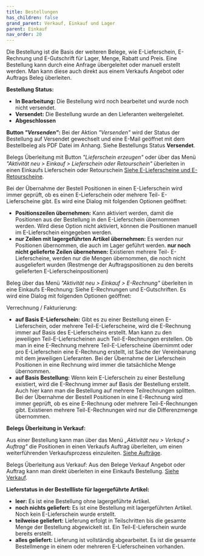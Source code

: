 ```yaml
---
title: Bestellungen
has_children: false
grand_parent: Verkauf, Einkauf und Lager
parent: Einkauf
nav_order: 20
---
```


Die Bestellung ist die Basis der weiteren Belege, wie E-Lieferschein, E-Rechnung und E-Gutschrift für Lager, Menge, Rabatt und Preis. Eine Bestellung kann durch eine Anfrage übergeleitet oder manuell erstellt werden. Man kann diese auch direkt aus einem Verkaufs Angebot oder Auftrags Beleg überleiten.

**Bestellung Status:**

- **In Bearbeitung:** Die Bestellung wird noch bearbeitet und wurde noch nicht versendet.
- **Versendet:** Die Bestellung wurde an den Lieferanten weitergeleitet.
- **Abgeschlossen**

**Button *"Versenden"*:** Bei der Aktion *"Versenden"* wird der Status der Bestellung auf Versendet gewechselt und eine E-Mail geöffnet mit dem Bestellbeleg als PDF Datei im Anhang. Siehe Bestellungs Status **Versendet**.

Belegs Überleitung mit Button *"Lieferschein erzeugen"* oder über das Menü *"Aktivität neu > Einkauf > Lieferschein oder Retourschein"* überleiten in einen Einkaufs Lieferschein oder Retourschein [Siehe E-Lieferscheine und E-Retourscheine](./E-Lieferscheine%20und%20E-Retourscheine.md).

Bei der Übernahme der Bestell Positionen in einen E-Lieferschein wird immer geprüft, ob es einen E-Lieferschein oder mehrere Teil- E-Lieferscheine gibt. Es wird eine Dialog mit folgenden Optionen geöffnet:

- **Positionszeilen übernehmen:** Kann aktiviert werden, damit die Positionen aus der Bestellung in den E-Lieferschein übernommen werden. Wird diese Option nicht aktiviert, können die Positionen manuell im E-Lieferschein eingegeben werden.
- **nur Zeilen mit lagergeführten Artikel übernehmen:** Es werden nur Positionen übernommen, die auch im Lager geführt werden.
**nur noch nicht gelieferte Zeilen übernehmen:** Existieren mehrere Teil- E-Lieferscheine, werden nur die Mengen übernommen, die noch nicht ausgeliefert wurden (Restmenge der Auftragspositionen zu den bereits gelieferten E-Lieferscheinpositionen)

Beleg über das Menü *"Aktivität neu > Einkauf > E-Rechnung"* überleiten in eine Einkaufs E-Rechnung: Siehe E-Rechnungen und E-Gutschriften.
Es wird eine Dialog mit folgenden Optionen geöffnet:

Verrechnung / Fakturierung:

- **auf Basis E-Lieferschein:** Gibt es zu einer Bestellung einen E-Lieferschein, oder mehrere Teil-E-Lieferscheine, wird die E-Rechnung immer auf Basis des E-Lieferscheins erstellt. Man kann zu den jeweiligen Teil-E-Lieferscheinen auch Teil-E-Rechnungen erstellen. Ob man in eine E-Rechnung mehrere Teil-E-Lieferscheine übernimmt oder pro E-Lieferschein eine E-Rechnung erstellt, ist Sache der Vereinbarung mit dem jeweiligen Lieferanten. Bei der Übernahme der Lieferschein Positionen in eine Rechnung wird immer die tatsächliche Menge übernommen.
- **auf Basis Bestellung:** Wenn kein E-Lieferschein zu einer Bestellung existiert, wird die E-Rechnung immer auf Basis der Bestellung erstellt. Auch hier kann man die Bestellung auf mehrere Teilrechnungen splitten. Bei der Übernahme der Bestell Positionen in eine E-Rechnung wird immer geprüft, ob es eine E-Rechnung oder mehrere Teil-E-Rechnungen gibt. Existieren mehrere Teil-E-Rechnungen wird nur die Differenzmenge übernommen.

**Belegs Überleitung in Verkauf:**

Aus einer Bestellung kann man über das Menü *„Aktivität neu > Verkauf > Auftrag"* die Positionen in einen Verkaufs Auftrag überleiten, um einen weiterführenden Verkaufsprozess einzuleiten. [Siehe Aufträge](../Verkauf/Aufträge.md).

Belegs Überleitung aus Verkauf:
Aus den Belege Verkauf Angebot oder Auftrag kann man direkt überleiten in eine Einkaufs Bestellung. [Siehe Verkauf](../Verkauf/index.md).

**Lieferstatus in der Bestellliste für lagergeführte Artikel:**

- **leer:** Es ist eine Bestellung ohne lagergeführte Artikel.
- **noch nichts geliefert:** Es ist eine Bestellung mit lagergeführten Artikel. Noch kein E-Lieferschein wurde erstellt.
- **teilweise geliefert:** Lieferung erfolgt in Teilschritten bis die gesamte Menge der Bestellung abgewickelt ist. Ein Teil-E-Lieferschein wurde bereits erstellt.
- **alles geliefert:** Lieferung ist vollständig abgearbeitet. Es ist die gesamte Bestellmenge in einem oder mehreren E-Lieferscheinen vorhanden.
